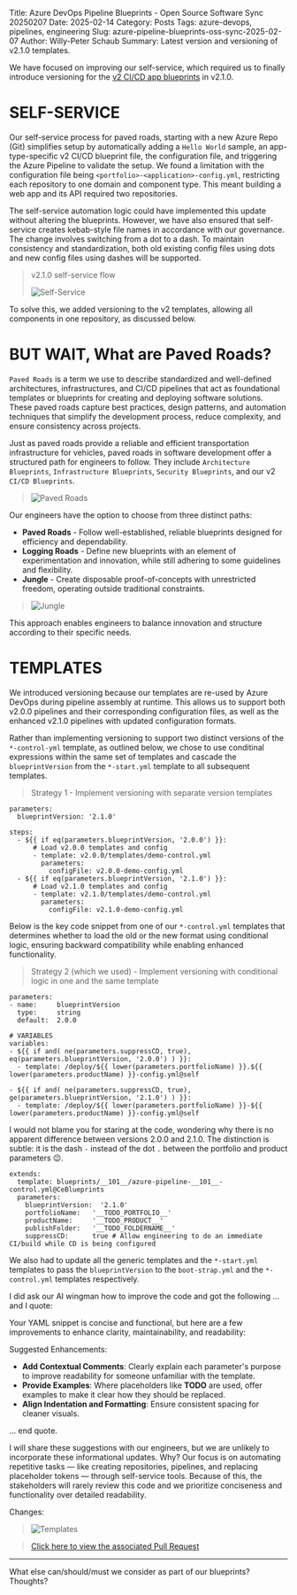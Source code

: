 Title: Azure DevOps Pipeline Blueprints - Open Source Software Sync 20250207
Date: 2025-02-14
Category: Posts
Tags: azure-devops, pipelines, engineering
Slug: azure-pipeline-blueprints-oss-sync-2025-02-07
Author: Willy-Peter Schaub
Summary: Latest version and versioning of v2.1.0 templates.

We have focused on improving our self-service, which required us to finally introduce versioning for the [v2 CI/CD app blueprints](https://github.com/WorkSafeBC-Common-Engineering/AzureDevOps.Automation.Pipeline.Templates.v2) in v2.1.0.

# SELF-SERVICE

Our self-service process for paved roads, starting with a new Azure Repo (Git) simplifies setup by automatically adding a ```Hello World``` sample, an app-type-specific v2 CI/CD blueprint file, the configuration file, and triggering the Azure Pipeline to validate the setup.  We found a limitation with the configuration file being ```<portfolio>-<application>-config.yml```, restricting each repository to one domain and component type. This meant building a web app and its API required two repositories. 

The self-service automation logic could have implemented this update without altering the blueprints. However, we have also ensured that self-service creates kebab-style file names in accordance with our governance. The change involves switching from a dot to a dash. To maintain consistency and standardization, both old existing config files using dots and new config files using dashes will be supported. 

>
> v2.1.0 self-service flow
>
> ![Self-Service](../images/azure-pipeline-blueprints-oss-sync-2025-02-07-01a.png)

To solve this, we added versioning to the v2 templates, allowing all components in one repository, as discussed below.

# BUT WAIT, What are Paved Roads?

```Paved Roads``` is a term we use to describe standardized and well-defined architectures, infrastructures, and CI/CD pipelines that act as foundational templates or blueprints for creating and deploying software solutions. These paved roads capture best practices, design patterns, and automation techniques that simplify the development process, reduce complexity, and ensure consistency across projects.

Just as paved roads provide a reliable and efficient transportation infrastructure for vehicles, paved roads in software development offer a structured path for engineers to follow. They include ```Architecture Blueprints```, ```Infrastructure Blueprints```, ```Security Blueprints```, and our v2 ```CI/CD Blueprints```.

> ![Paved Roads](../images/azure-pipeline-blueprints-oss-sync-2025-02-07-02a.png)

Our engineers have the option to choose from three distinct paths:

- **Paved Roads** - Follow well-established, reliable blueprints designed for efficiency and dependability.
- **Logging Roads** - Define new blueprints with an element of experimentation and innovation, while still adhering to some guidelines and flexibility.
- **Jungle** - Create disposable proof-of-concepts with unrestricted freedom, operating outside traditional constraints.

> ![Jungle](../images/azure-pipeline-blueprints-oss-sync-2025-02-07-03.png)

This approach enables engineers to balance innovation and structure according to their specific needs.

# TEMPLATES

We introduced versioning because our templates are re-used by Azure DevOps during pipeline assembly at runtime. This allows us to support both v2.0.0 pipelines and their corresponding configuration files, as well as the enhanced v2.1.0 pipelines with updated configuration formats.

Rather than implementing versioning to support two distinct versions of the ```*-control-yml``` template, as outlined below, we chose to use conditinal expressions within the same set of templates and cascade the ```blueprintVersion``` from the ```*-start.yml``` template to all subsequent templates.

> Strategy 1 - Implement versioning with separate version templates

```
parameters:
  blueprintVersion: '2.1.0'

steps:
  - ${{ if eq(parameters.blueprintVersion, '2.0.0') }}:
      # Load v2.0.0 templates and config
      - template: v2.0.0/templates/demo-control.yml
        parameters:
          configFile: v2.0.0-demo-config.yml
  - ${{ if eq(parameters.blueprintVersion, '2.1.0') }}:
      # Load v2.1.0 templates and config
      - template: v2.1.0/templates/demo-control.yml
        parameters:
          configFile: v2.1.0-demo-config.yml
```

Below is the key code snippet from one of our ```*-control.yml``` templates that determines whether to load the old or the new format using conditional logic, ensuring backward compatibility while enabling enhanced functionality. 

> Strategy 2 (which we used) - Implement versioning with conditional logic in one and the same template

```
parameters:
- name:     blueprintVersion
  type:     string
  default:  2.0.0

# VARIABLES
variables:
- ${{ if and( ne(parameters.suppressCD, true), eq(parameters.blueprintVersion, '2.0.0') ) }}:
  - template: /deploy/${{ lower(parameters.portfolioName) }}.${{ lower(parameters.productName) }}-config.yml@self

- ${{ if and( ne(parameters.suppressCD, true), ge(parameters.blueprintVersion, '2.1.0') ) }}:
  - template: /deploy/${{ lower(parameters.portfolioName) }}-${{ lower(parameters.productName) }}-config.yml@self
```

I would not blame you for staring at the code, wondering why there is no apparent difference between versions 2.0.0 and 2.1.0. The distinction is subtle: it is the dash ```-``` instead of the dot ```.``` between the portfolio and product parameters 😉.

```
extends:
  template: blueprints/__101__/azure-pipeline-__101__-control.yml@CeBlueprints
  parameters:
    blueprintVersion:  '2.1.0'
    portfolioName:   '__TODO_PORTFOLIO__'
    productName:     '__TODO_PRODUCT__'
    publishFolder:   '__TODO_FOLDERNAME__'
    suppressCD:      true # Allow engineering to do an immediate CI/build while CD is being configured
```

We also had to update all the generic templates and the ```*-start.yml``` templates to pass the ```blueprintVersion``` to the ```boot-strap.yml``` and the ```*-control.yml``` templates respectively.

I did ask our AI wingman how to improve the code and got the following ... and I quote:

Your YAML snippet is concise and functional, but here are a few improvements to enhance clarity, maintainability, and readability:

Suggested Enhancements:

- **Add Contextual Comments**: Clearly explain each parameter's purpose to improve readability for someone unfamiliar with the template.
- **Provide Examples**: Where placeholders like __TODO__ are used, offer examples to make it clear how they should be replaced.
- **Align Indentation and Formatting**: Ensure consistent spacing for cleaner visuals.

... end quote.

I will share these suggestions with our engineers, but we are unlikely to incorporate these informational updates. Why? Our focus is on automating repetitive tasks — like creating repositories, pipelines, and replacing placeholder tokens — through self-service tools. Because of this, the stakeholders will rarely review this code and we prioritize conciseness and functionality over detailed readability.

Changes:

> ![Templates](../images/azure-pipeline-blueprints-oss-sync-2025-02-07-04.png)

>
> [Click here to view the associated Pull Request](https://github.com/WorkSafeBC-Common-Engineering/AzureDevOps.Automation.Pipeline.Templates.v2/pull/33)
>

---

What else can/should/must we consider as part of our blueprints? Thoughts?
